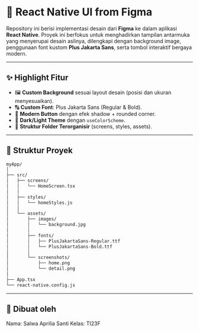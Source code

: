 # 🎨 React Native UI from Figma

Repository ini berisi implementasi desain dari **Figma** ke dalam aplikasi **React Native**. Proyek ini berfokus untuk menghadirkan tampilan antarmuka yang menyerupai desain aslinya, dilengkapi dengan background image, penggunaan font kustom **Plus Jakarta Sans**, serta tombol interaktif bergaya modern.  

---

## ✨ Highlight Fitur

- 🖼 **Custom Background** sesuai layout desain (posisi dan ukuran menyesuaikan).  
- 🔠 **Custom Font**: Plus Jakarta Sans (Regular & Bold).  
- 🎨 **Modern Button** dengan efek shadow + rounded corner.  
- 🌙 **Dark/Light Theme** dengan `useColorScheme`.  
- 📂 **Struktur Folder Terorganisir** (screens, styles, assets).  

---


## 📂 Struktur Proyek

```bash
myApp/
│
├── src/
│   ├── screens/
│   │   └── HomeScreen.tsx
│   │
│   ├── styles/
│   │   └── homeStyles.js
│   │
│   └── assets/
│       ├── images/
│       │   └── background.jpg
│       │
│       ├── fonts/
│       │   ├── PlusJakartaSans-Regular.ttf
│       │   └── PlusJakartaSans-Bold.ttf
│       │
│       └── screenshots/
│           ├── home.png
│           └── detail.png
│
├── App.tsx
└── react-native.config.js

```
---

## 👤 Dibuat oleh

Nama: Salwa Aprilia Santi
Kelas: TI23F

